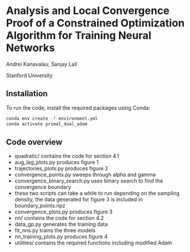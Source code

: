 # Analysis and Local Convergence Proof of a Constrained Optimization Algorithm for Training Neural Networks

Andrei Kanavalau, Sanjay Lall

Stanford University

## Installation

To run the code, install the required packages using Conda:

```bash
conda env create -f environment.yml
conda activate primal_dual_adam
```

## Code overview
* quadratic/ contains the code for section 4.1
* aug_lag_plots.py produces figure 1
* trajectories_plots.py produces figure 2
* convergence_points.py sweeps through alpha and gamma
* convergence_binary_search.py uses binary search to find the convergence boundary
* these two scripts can take a while to run depending on the sampling density, the data generated for figure 3 is included in boundary_points.npz
* convergence_plots.py produces figure 3
* nn/ contains the code for section 4.2
* data_gp.py generates the training data
* fit_nns.py trains the three models
* nn_training_plots.py produces figure 4
* utilities/ contains the required functions including modified Adam